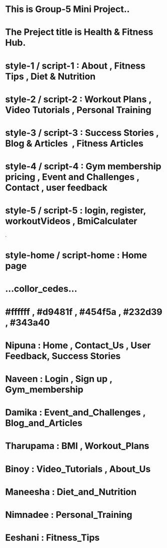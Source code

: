 # This is Group-5 Mini Project..

# The Preject title is Health & Fitness Hub.

#

#

# style-1 / script-1 : About , Fitness Tips , Diet & Nutrition

#

# style-2 / script-2 : Workout Plans , Video Tutorials , Personal Training

#

# style-3 / script-3 : Success Stories , Blog & Articles  , Fitness Articles

#

# style-4 / script-4 : Gym membership pricing , Event and Challenges , Contact , user feedback

#

# style-5 / script-5 : login, register, workoutVideos , BmiCalculater

.

#

# style-home / script-home : Home page

#

# ...collor_cedes...

# #ffffff , #d9481f , #454f5a , #232d39 , #343a40

#

# Nipuna : Home , Contact_Us , User Feedback, Success Stories

#

# Naveen : Login , Sign up , Gym_membership

#

# Damika : Event_and_Challenges , Blog_and_Articles

#

# Tharupama : BMI , Workout_Plans

#

# Binoy : Video_Tutorials , About_Us

#

# Maneesha : Diet_and_Nutrition

#

# Nimnadee : Personal_Training

#

# Eeshani : Fitness_Tips

#

#

#
